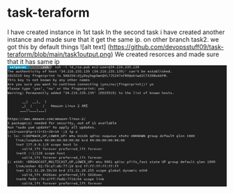 # task-teraform

I have created instance in 1st task 
In the second task i have created  another instance and made sure that it get the same ip. on other branch task2.
we got this by default things
![alt text] (https://github.com/devopsstuff09/task-teraform/blob/main/task1output.png)
We created resorces and made sure that it has same ip
![alt text](https://github.com/devopsstuff09/task-teraform/blob/main/task2.png)
